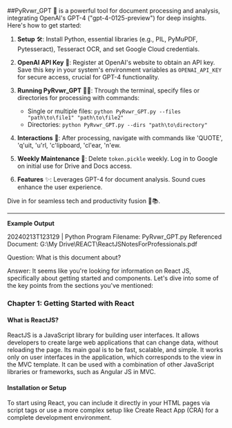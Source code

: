 ##PyRvwr_GPT 🌟 is a powerful tool for document processing and analysis, integrating OpenAI's GPT-4 ("gpt-4-0125-preview") for deep insights. Here's how to get started:

1. **Setup** 🛠️: Install Python, essential libraries (e.g., PIL, PyMuPDF, Pytesseract), Tesseract OCR, and set Google Cloud credentials.

2. **OpenAI API Key** 🔑: Register at OpenAI's website to obtain an API key. Save this key in your system's environment variables as `OPENAI_API_KEY` for secure access, crucial for GPT-4 functionality.

3. **Running PyRvwr_GPT** 🏃‍♂️: Through the terminal, specify files or directories for processing with commands:
   - Single or multiple files: `python PyRvwr_GPT.py --files "path\to\file1" "path\to\file2"`
   - Directories: `python PyRvwr_GPT.py --dirs "path\to\directory"`

4. **Interactions** 💬: After processing, navigate with commands like 'QUOTE', 'q'uit, 'u'rl, 'c'lipboard, 'cl'ear, 'n'ew.

5. **Weekly Maintenance** 🔄: Delete `token.pickle` weekly. Log in to Google on initial use for Drive and Docs access.

6. **Features** ✨: Leverages GPT-4 for document analysis. Sound cues enhance the user experience.

Dive in for seamless tech and productivity fusion 🚀📚.

___
**Example Output**

20240213T123129 | Python Program Filename: PyRvwr_GPT.py
Referenced Document: G:\My Drive\REACT\ReactJSNotesForProfessionals.pdf

Question:
What is this document about?

Answer:
It seems like you're looking for information on React JS, specifically about getting started and components. Let's dive into some of the key points from the sections you've mentioned:

### Chapter 1: Getting Started with React

#### What is ReactJS?
ReactJS is a JavaScript library for building user interfaces. It allows developers to create large web applications that can change data, without reloading the page. Its main goal is to be fast, scalable, and simple. It works only on user interfaces in the application, which corresponds to the view in the MVC template. It can be used with a combination of other JavaScript libraries or frameworks, such as Angular JS in MVC.

#### Installation or Setup
To start using React, you can include it directly in your HTML pages via script tags or use a more complex setup like Create React App (CRA) for a complete development environment.
